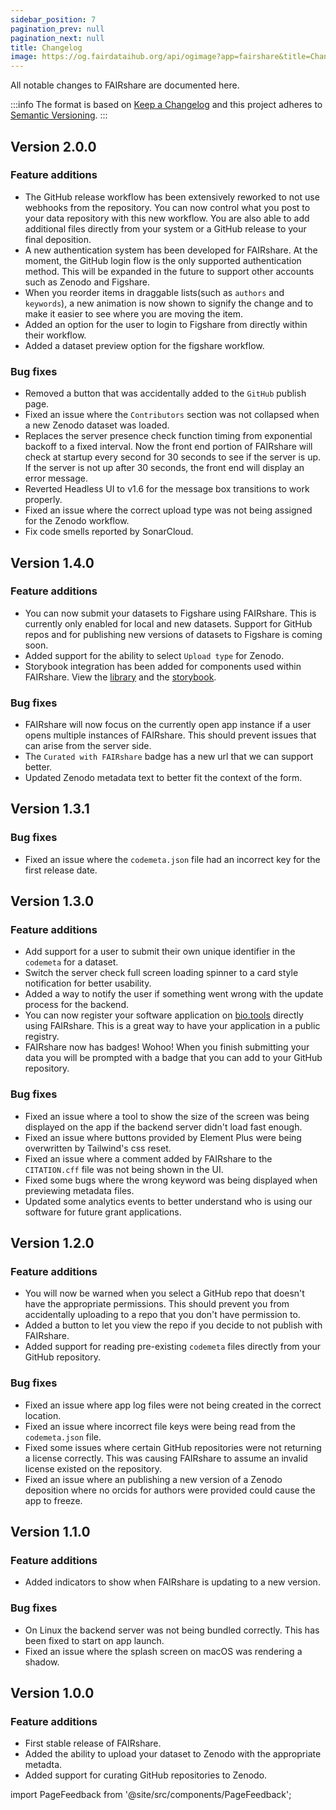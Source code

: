 ```yaml
---
sidebar_position: 7
pagination_prev: null
pagination_next: null
title: Changelog
image: https://og.fairdataihub.org/api/ogimage?app=fairshare&title=Changelog&description=All%20notable%20changes%20to%20FAIRshare
---
```


All notable changes to FAIRshare are documented here.

:::info
The format is based on [Keep a Changelog](http://keepachangelog.com/en/1.0.0/) and this project adheres to [Semantic Versioning](http://semver.org/spec/v2.0.0.html).
:::

## Version 2.0.0

### Feature additions

- The GitHub release workflow has been extensively reworked to not use webhooks from the repository. You can now control what you post to your data repository with this new workflow. You are also able to add additional files directly from your system or a GitHub release to your final deposition.
- A new authentication system has been developed for FAIRshare. At the moment, the GitHub login flow is the only supported authentication method. This will be expanded in the future to support other accounts such as Zenodo and Figshare.
- When you reorder items in draggable lists(such as `authors` and `keywords`), a new animation is now shown to signify the change and to make it easier to see where you are moving the item.
- Added an option for the user to login to Figshare from directly within their workflow.
- Added a dataset preview option for the figshare workflow.

### Bug fixes

- Removed a button that was accidentally added to the `GitHub` publish page.
- Fixed an issue where the `Contributors` section was not collapsed when a new Zenodo dataset was loaded.
- Replaces the server presence check function timing from exponential backoff to a fixed interval. Now the front end portion of FAIRshare will check at startup every second for 30 seconds to see if the server is up. If the server is not up after 30 seconds, the front end will display an error message.
- Reverted Headless UI to v1.6 for the message box transitions to work properly.
- Fixed an issue where the correct upload type was not being assigned for the Zenodo workflow.
- Fix code smells reported by SonarCloud.

## Version 1.4.0

### Feature additions

- You can now submit your datasets to Figshare using FAIRshare. This is currently only enabled for local and new datasets. Support for GitHub repos and for publishing new versions of datasets to Figshare is coming soon.
- Added support for the ability to select `Upload type` for Zenodo.
- Storybook integration has been added for components used within FAIRshare. View the [library](https://www.chromatic.com/library?appId=628e928cd2515a004ad2f0b7) and the [storybook](https://628e928cd2515a004ad2f0b7-jmdpzjjikc.chromatic.com/).

### Bug fixes

- FAIRshare will now focus on the currently open app instance if a user opens multiple instances of FAIRshare. This should prevent issues that can arise from the server side.
- The `Curated with FAIRshare` badge has a new url that we can support better.
- Updated Zenodo metadata text to better fit the context of the form.

## Version 1.3.1

### Bug fixes

- Fixed an issue where the `codemeta.json` file had an incorrect key for the first release date.

## Version 1.3.0

### Feature additions

- Add support for a user to submit their own unique identifier in the `codemeta` for a dataset.
- Switch the server check full screen loading spinner to a card style notification for better usability.
- Added a way to notify the user if something went wrong with the update process for the backend.
- You can now register your software application on [bio.tools](https://bio.tools) directly using FAIRshare. This is a great way to have your application in a public registry.
- FAIRshare now has badges! Wohoo! When you finish submitting your data you will be prompted with a badge that you can add to your GitHub repository.

### Bug fixes

- Fixed an issue where a tool to show the size of the screen was being displayed on the app if the backend server didn't load fast enough.
- Fixed an issue where buttons provided by Element Plus were being overwritten by Tailwind's css reset.
- Fixed an issue where a comment added by FAIRshare to the `CITATION.cff` file was not being shown in the UI.
- Fixed some bugs where the wrong keyword was being displayed when previewing metadata files.
- Updated some analytics events to better understand who is using our software for future grant applications.

## Version 1.2.0

### Feature additions

- You will now be warned when you select a GitHub repo that doesn't have the appropriate permissions. This should prevent you from accidentally uploading to a repo that you don't have permission to.
- Added a button to let you view the repo if you decide to not publish with FAIRshare.
- Added support for reading pre-existing `codemeta` files directly from your GitHub repository.

### Bug fixes

- Fixed an issue where app log files were not being created in the correct location.
- Fixed an issue where incorrect file keys were being read from the `codemeta.json` file.
- Fixed some issues where certain GitHub repositories were not returning a license correctly. This was causing FAIRshare to assume an invalid license existed on the repository.
- Fixed an issue where an publishing a new version of a Zenodo deposition where no orcids for authors were provided could cause the app to freeze.

## Version 1.1.0

### Feature additions

- Added indicators to show when FAIRshare is updating to a new version.

### Bug fixes

- On Linux the backend server was not being bundled correctly. This has been fixed to start on app launch.
- Fixed an issue where the splash screen on macOS was rendering a shadow.

## Version 1.0.0

### Feature additions

- First stable release of FAIRshare.
- Added the ability to upload your dataset to Zenodo with the appropriate metadta.
- Added support for curating GitHub repositories to Zenodo.

import PageFeedback from '@site/src/components/PageFeedback';

<PageFeedback />
